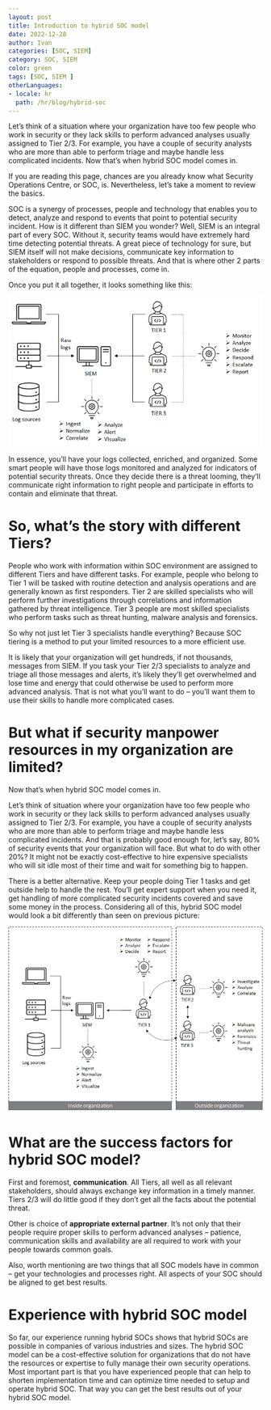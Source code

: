 ```yaml
---
layout: post
title: Introduction to hybrid SOC model
date: 2022-12-28
author: Ivan
categories: [SOC, SIEM]
category: SOC, SIEM
color: green
tags: [SOC, SIEM ]
otherLanguages:
- locale: hr
  path: /hr/blog/hybrid-soc
---
```

Let’s think of a situation where your organization have too few people who work in security or they lack skills to perform advanced analyses usually assigned to Tier 2/3. For example, you have a couple of security analysts who are more than able to perform triage and maybe handle less complicated incidents. Now that’s when hybrid SOC model comes in.

If you are reading this page, chances are you already know what Security Operations Centre, or SOC, is. Nevertheless, let’s take a moment to review the basics.

SOC is a synergy of processes, people and technology that enables you to detect, analyze and respond to events that point to potential security incident. How is it different than SIEM you wonder? Well, SIEM is an integral part of every SOC. Without it, security teams would have extremely hard time detecting potential threats. A great piece of technology for sure, but SIEM itself will not make decisions, communicate key information to stakeholders or respond to possible threats. And that is where other 2 parts of the equation, people and processes, come in.

Once you put it all together, it looks something like this:

![Basic SOC model](/images/2022-12-28-hybrid-soc/hsoc1.png)

In essence, you’ll have your logs collected, enriched, and organized. Some smart people will have those logs monitored and analyzed for indicators of potential security threats. Once they decide there is a threat looming, they’ll communicate right information to right people and participate in efforts to contain and eliminate that threat.

# So, what’s the story with different Tiers?

People who work with information within SOC environment are assigned to different Tiers and have different tasks. For example, people who belong to Tier 1 will be tasked with routine detection and analysis operations and are generally known as first responders. Tier 2 are skilled specialists who will perform further investigations through correlations and information gathered by threat intelligence. Tier 3 people are most skilled specialists who perform tasks such as threat hunting, malware analysis and forensics.

So why not just let Tier 3 specialists handle everything? Because SOC tiering is a method to put your limited resources to a more efficient use.

It is likely that your organization will get hundreds, if not thousands, messages from SIEM. If you task your Tier 2/3 specialists to analyze and triage all those messages and alerts, it’s likely they’ll get overwhelmed and lose time and energy that could otherwise be used to perform more advanced analysis. That is not what you’ll want to do – you’ll want them to use their skills to handle more complicated cases.

# But what if security manpower resources in my organization are limited?

Now that’s when hybrid SOC model comes in.

Let’s think of situation where your organization have too few people who work in security or they lack skills to perform advanced analyses usually assigned to Tier 2/3. For example, you have a couple of security analysts who are more than able to perform triage and maybe handle less complicated incidents. And that is probably good enough for, let’s say, 80% of security events that your organization will face. But what to do with other 20%? It might not be exactly cost-effective to hire expensive specialists who will sit idle most of their time and wait for something big to happen.

There is a better alternative. Keep your people doing Tier 1 tasks and get outside help to handle the rest. You’ll get expert support when you need it, get handling of more complicated security incidents covered and save some money in the process. Considering all of this, hybrid SOC model would look a bit differently than seen on previous picture:

![Hybrid SOC model](/images/2022-12-28-hybrid-soc/hsoc2.png)

# What are the success factors for hybrid SOC model?

First and foremost, **communication**. All Tiers, all well as all relevant stakeholders, should always exchange key information in a timely manner. Tiers 2/3 will do little good if they don’t get all the facts about the potential threat.

Other is choice of **appropriate external partner**. It’s not only that their people require proper skills to perform advanced analyses – patience, communication skills and availability are all required to work with your people towards common goals.

Also, worth mentioning are two things that all SOC models have in common – get your technologies and processes right. All aspects of your SOC should be aligned to get best results.

# Experience with hybrid SOC model

So far, our experience running hybrid SOCs shows that hybrid SOCs are possible in companies of various industries and sizes. The hybrid SOC model can be a cost-effective solution for organizations that do not have the resources or expertise to fully manage their own security operations.
Most important part is that you have experienced people that can help to shorten implementation time and can optimize time needed to setup and operate hybrid SOC. That way you can get the best results out of your hybrid SOC model.


